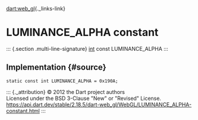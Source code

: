 [dart:web\_gl](../../dart-web_gl/dart-web_gl-library){._links-link}

LUMINANCE\_ALPHA constant
=========================

::: {.section .multi-line-signature}
[int](../../dart-core/int-class) const LUMINANCE\_ALPHA
:::

Implementation {#source}
--------------

``` {.language-dart data-language="dart"}
static const int LUMINANCE_ALPHA = 0x190A;
```

::: {._attribution}
© 2012 the Dart project authors\
Licensed under the BSD 3-Clause \"New\" or \"Revised\" License.\
<https://api.dart.dev/stable/2.18.5/dart-web_gl/WebGL/LUMINANCE_ALPHA-constant.html>
:::
